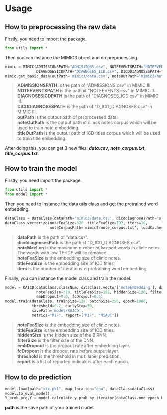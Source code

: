 # Usage
## How to preprocessing the raw data
Firstly, you need to import the package. 
```python
from utils import *
```
Then you can instance the MIMIC3 object and do preprocessing.
```python
mimic = MIMIC(ADMISSIONSPATH="ADMISSIONS.csv", NOTEEVENTSPATH="NOTEEVENTS.csv", 
              DIAGNOSESICDPATH="DIAGNOSES_ICD.csv", DICDDIAGNOSESPATH="D_ICD_DIAGNOSES.csv")
mimic.get_basic_data(outPath='mimic3/data.csv', noteOutPath='mimic3/note_corpus.txt', titleOutPath='mimic3/title_corpus.txt')
```
> **ADMISSIONSPATH** is the path of "ADMISSIONS.csv" in MIMIC III.  
> **NOTEEVENTSPATH** is the path of "NOTEEVENTS.csv" in MIMIC III.  
> **DIAGNOSESICDPATH** is the path of "DIAGNOSES_ICD.csv" in MIMIC III.  
> **DICDDIAGNOSESPATH** is the path of "D_ICD_DIAGNOSES.csv" in MIMIC III.  
> **outPath** is the output path of preprocessed data.  
> **noteOutPath** is the output path of clinck notes corpus which will be used to train note embedding.  
> **titleOutPath** is the output path of ICD titles corpus which will be used to train title embedding.  

After doing this, you can get 3 new files: ***data.csv***, ***note_corpus.txt***, ***title_corpus.txt***. 

## How to train the model
Firstly, you need import the package.
```python
from utils import *
from model import *
```
Then you need to instance the data utils class and get the pretrained word embedding. 
```python
dataClass = DataClass(dataPath='mimic3/data.csv', dicddiagnosesPath='D_ICD_DIAGNOSES.csv', noteMaxLen=768)
dataClass.vectorize(noteFeaSize=320, titleFeaSize=192, iters=10, 
                    noteCorpusPath=‘mimic3/note_corpus.txt’, loadCache=True)
```
> **dataPath** is the path of "data.csv".  
> **dicddiagnosesPath** is the path of "D_ICD_DIAGNOSES.csv".  
> **noteMaxLen** is the maximum number of keeped words in clinic notes. The words with low TF-IDF will be removed.  
> **noteFeaSize** is the embedding size of clinic notes.  
> **titleFeaSize** is the embedding size of ICD titles.  
> **iters** is the number of iterations in pretraining word embedding.  

Finally, you can instance the model class and train the model. 
```python
model = KAICD(dataClass.classNum, dataClass.vector['noteEmbedding'], dataClass.vector['titleEmbedding'], dataClass.tokenizedTitle, dataClass.titleLen,
              noteFeaSize=320, titleFeaSize=192, hiddenSize=128, filterSize=448,
              embDropout=0.0, fcDropout=0.5)
model.train(dataClass, trainSize=128, batchSize=256, epoch=1000,
            threshold=0.2, earlyStop=30,
            savePath='model/KAICD', 
            metrics="MiF", report=["MiF", "MiAUC"])
```
> **noteFeaSize** is the embedding size of clinic notes.   
> **titleFeaSize** is the embedding size of ICD titles.  
> **hiddenSize** is the hidden size of the BiRNN.  
> **filterSize** is the filter size of the CNN.  
> **embDropout**  is the dropout rate after embedding layer.  
> **fcDropout** is the dropout rate before output layer.  
> **threshold** is the threshold in multi label prediction.  
> **report** is a list of reported indicators after each epoch.  

## How to do prediction
```python
model.load(path="xxx.pkl", map_location="cpu", dataClass=dataClass)
model.to_eval_mode()
Y_prob_pre,Y = model.calculate_y_prob_by_iterator(dataClass.one_epoch_batch_data_stream(batchSize=64, type='valid', device=model.device))
```
**path** is the save path of your trained model. 
